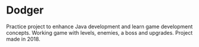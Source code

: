 # Dodger
Practice project to enhance Java development and learn game development concepts. Working game with levels, enemies, a boss and upgrades. Project made in 2018.
